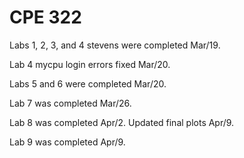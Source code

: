 # CPE 322

Labs 1, 2, 3, and 4 stevens were completed Mar/19.

Lab 4 mycpu login errors fixed Mar/20.

Labs 5 and 6 were completed Mar/20.

Lab 7 was completed Mar/26.

Lab 8 was completed Apr/2. Updated final plots Apr/9.

Lab 9 was completed Apr/9.
